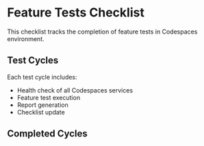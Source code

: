# Feature Tests Checklist

This checklist tracks the completion of feature tests in Codespaces environment.

## Test Cycles

Each test cycle includes:
- Health check of all Codespaces services
- Feature test execution
- Report generation
- Checklist update

## Completed Cycles

<!-- Test cycle completions will be added here automatically -->

